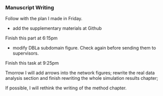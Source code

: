### Manuscript Writing

Follow with the plan I made in Friday.

- add the supplementary materials at Github 

Finish this part at 6:15pm

- modify DBLa subdomain figure. Check again before sending them to supervisors.

Finish this task at 9:25pm

Tmorrow I will add arrows into the network figures; rewrite the real data analysis section and finish rewriting the whole simulation results chapter; 

If possible, I will rethink the writing of the method chapter.
